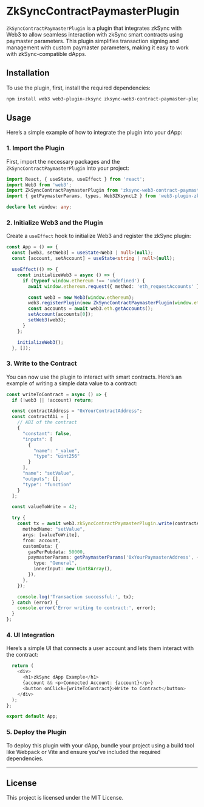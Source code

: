 # ZkSyncContractPaymasterPlugin

`ZkSyncContractPaymasterPlugin` is a plugin that integrates zkSync with Web3 to allow seamless interaction with zkSync smart contracts using paymaster parameters. This plugin simplifies transaction signing and management with custom paymaster parameters, making it easy to work with zkSync-compatible dApps.

## Installation

To use the plugin, first, install the required dependencies:

```bash
npm install web3 web3-plugin-zksync zksync-web3-contract-paymaster-plugin
```

## Usage

Here’s a simple example of how to integrate the plugin into your dApp:

### 1. Import the Plugin

First, import the necessary packages and the `ZkSyncContractPaymasterPlugin` into your project:

```typescript
import React, { useState, useEffect } from 'react';
import Web3 from 'web3';
import ZkSyncContractPaymasterPlugin from 'zksync-web3-contract-paymaster-plugin';
import { getPaymasterParams, types, Web3ZKsyncL2 } from 'web3-plugin-zksync';

declare let window: any;
```

### 2. Initialize Web3 and the Plugin

Create a `useEffect` hook to initialize Web3 and register the zkSync plugin:

```typescript
const App = () => {
  const [web3, setWeb3] = useState<Web3 | null>(null);
  const [account, setAccount] = useState<string | null>(null);

  useEffect(() => {
    const initializeWeb3 = async () => {
      if (typeof window.ethereum !== 'undefined') {
        await window.ethereum.request({ method: 'eth_requestAccounts' });

        const web3 = new Web3(window.ethereum);
        web3.registerPlugin(new ZkSyncContractPaymasterPlugin(window.ethereum));
        const accounts = await web3.eth.getAccounts();
        setAccount(accounts[0]);
        setWeb3(web3);
      }
    };

    initializeWeb3();
  }, []);
```

### 3. Write to the Contract

You can now use the plugin to interact with smart contracts. Here’s an example of writing a simple data value to a contract:

```typescript
const writeToContract = async () => {
  if (!web3 || !account) return;

  const contractAddress = "0xYourContractAddress";
  const contractAbi = [
    // ABI of the contract
    {
      "constant": false,
      "inputs": [
        {
          "name": "_value",
          "type": "uint256"
        }
      ],
      "name": "setValue",
      "outputs": [],
      "type": "function"
    }
  ];

  const valueToWrite = 42;

  try {
    const tx = await web3.zkSyncContractPaymasterPlugin.write(contractAddress, contractAbi, {
      methodName: "setValue",
      args: [valueToWrite],
      from: account,
      customData: {
        gasPerPubdata: 50000,
        paymasterParams: getPaymasterParams('0xYourPaymasterAddress', {
          type: "General",
          innerInput: new Uint8Array(),
        }),
      },
    });

    console.log('Transaction successful:', tx);
  } catch (error) {
    console.error('Error writing to contract:', error);
  }
};
```

### 4. UI Integration

Here’s a simple UI that connects a user account and lets them interact with the contract:

```typescript
  return (
    <div>
      <h1>zkSync dApp Example</h1>
      {account && <p>Connected Account: {account}</p>}
      <button onClick={writeToContract}>Write to Contract</button>
    </div>
  );
};

export default App;
```

### 5. Deploy the Plugin

To deploy this plugin with your dApp, bundle your project using a build tool like Webpack or Vite and ensure you’ve included the required dependencies.

---

## License

This project is licensed under the MIT License.
